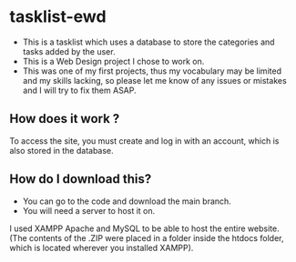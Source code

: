 # tasklist-ewd
- This is a tasklist which uses a database to store the categories and tasks added by the user. 
- This is a Web Design project I chose to work on. 
- This was one of my first projects, thus my vocabulary may be limited and my skills lacking, so please let me know of any issues or mistakes and I will try to fix them ASAP.
## How does it work ?
To access the site, you must create and log in with an account, which is also stored in the database.
## How do I download this?

- You can go to the code and download the main branch. 
- You will need a server to host it on.

I used XAMPP Apache and MySQL to be able to host the entire website. (The contents of the .ZIP were placed in a folder inside the htdocs folder, which is located wherever you installed XAMPP).
